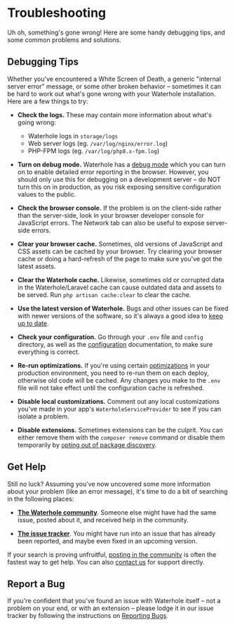 # Troubleshooting

Uh oh, something's gone wrong! Here are some handy debugging tips, and some common problems and solutions.

## Debugging Tips

Whether you've encountered a White Screen of Death, a generic "internal server error" message, or some other broken behavior – sometimes it can be hard to work out what's gone wrong with your Waterhole installation. Here are a few things to try:

- **Check the logs.** These may contain more information about what's going wrong:

  - Waterhole logs in `storage/logs`
  - Web server logs (eg. `/var/log/nginx/error.log`)
  - PHP-FPM logs (eg. `/var/log/php8.x-fpm.log`)

- **Turn on debug mode.** Waterhole has a [debug mode](./configuration#debug-mode) which you can turn on to enable detailed error reporting in the browser. However, you should only use this for debugging on a development server – do NOT turn this on in production, as you risk exposing sensitive configuration values to the public.

- **Check the browser console.** If the problem is on the client-side rather than the server-side, look in your browser developer console for JavaScript errors. The Network tab can also be useful to expose server-side errors.

- **Clear your browser cache.** Sometimes, old versions of JavaScript and CSS assets can be cached by your browser. Try clearing your browser cache or doing a hard-refresh of the page to make sure you've got the latest assets.

- **Clear the Waterhole cache.** Likewise, sometimes old or corrupted data in the Waterhole/Laravel cache can cause outdated data and assets to be served. Run `php artisan cache:clear` to clear the cache.

* **Use the latest version of Waterhole.** Bugs and other issues can be fixed with newer versions of the software, so it's always a good idea to [keep up to date](./updating.md).

- **Check your configuration.** Go through your `.env` file and `config` directory, as well as the [configuration](./configuration.md) documentation, to make sure everything is correct.

- **Re-run optimizations.** If you're using certain [optimizations](./deploying.md#optimization) in your production environment, you need to re-run them on each deploy, otherwise old code will be cached. Any changes you make to the `.env` file will not take effect until the configuration cache is refreshed.

- **Disable local customizations.** Comment out any local customizations you've made in your app's `WaterholeServiceProvider` to see if you can isolate a problem.

- **Disable extensions.** Sometimes extensions can be the culprit. You can either remove them with the `composer remove` command or disable them temporarily by [opting out of package discovery](https://laravel.com/docs/9.x/packages#opting-out-of-package-discovery).

<!--
## Common Problems
TODO
-->

## Get Help

Still no luck? Assuming you've now uncovered some more information about your problem (like an error message), it's time to do a bit of searching in the following places:

- [**The Waterhole community**](https://waterhole.dev/forum). Someone else might have had the same issue, posted about it, and received help in the community.

- [**The issue tracker**](https://github.com/waterholeforum/core/issues). You might have run into an issue that has already been reported, and maybe even fixed in an upcoming version.

If your search is proving unfruitful, [posting in the community](https://waterhole.dev/forum/posts/create?channel=3) is often the fastest way to get help. You can also [contact us](https://waterhole.dev/support) for support directly.

## Report a Bug

If you're confident that you've found an issue with Waterhole itself – not a problem on your end, or with an extension – please lodge it in our issue tracker by following the instructions on [Reporting Bugs](./contributing.md#bug-reports).
